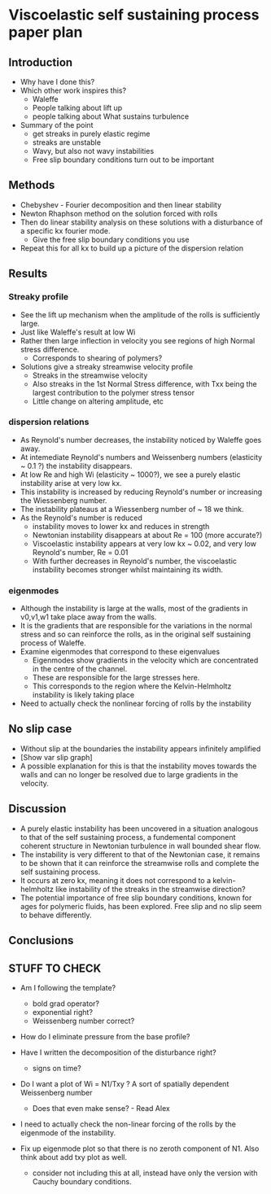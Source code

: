 # Viscoelastic self sustaining process paper plan #

## Introduction ##

* Why have I done this?
* Which other work inspires this?
    - Waleffe 
    - People talking about lift up
    - people talking about What sustains turbulence
* Summary of the point
    - get streaks in purely elastic regime
    - streaks are unstable 
    - Wavy, but also not wavy instabilities
    - Free slip boundary conditions turn out to be important

## Methods ##

* Chebyshev - Fourier decomposition and then linear stability
* Newton Rhaphson method on the solution forced with rolls
* Then do linear stability analysis on these solutions with a disturbance of a specific kx fourier mode.
    - Give the free slip boundary conditions you use
* Repeat this for all kx to build up a picture of the dispersion relation

## Results ##

### Streaky profile ###

* See the lift up mechanism when the amplitude of the rolls is sufficiently large.
* Just like Waleffe's result at low Wi 
* Rather then large inflection in velocity you see regions of high Normal stress difference.
    - Corresponds to shearing of polymers?
* Solutions give a streaky streamwise velocity profile
    - Streaks in the streamwise velocity
    - Also streaks in the 1st Normal Stress difference, with Txx being  the largest contribution to the polymer stress tensor
    - Little change on altering amplitude, etc

### dispersion relations ###

* As Reynold's number decreases, the instability noticed by Waleffe goes away.
* At intemediate Reynold's numbers and Weissenberg numbers (elasticity ~ 0.1 ?) the instability disappears.
* At low Re and high Wi (elasticity ~ 1000?), we see a purely elastic instability arise at very low kx. 
* This instability is increased by reducing Reynold's number or increasing the Wiessenberg number.
* The instability plateaus at a Wiessenberg number of ~ 18 we think.
* As the Reynold's number is reduced
    - instability moves to lower kx and reduces in strength
    - Newtonian instability disappears at about Re = 100 (more accurate?)
    - Viscoelastic instability appears at very low kx ~ 0.02, and very low Reynold's number, Re = 0.01
    - With further decreases in Reynold's number, the viscoelastic instability becomes stronger whilst maintaining its width.

### eigenmodes ###

* Although the instability is large at the walls, most of the gradients in v0,v1,w1 take place away from the walls. 
* It is the gradients that are responsible for the variations in the normal stress and so can reinforce the rolls, as in the original self sustaining process of Waleffe.
* Examine eigenmodes that correspond to these eigenvalues
    - Eigenmodes show gradients in the velocity which are concentrated in the centre of the channel.
    - These are responsible for the large stresses here.
    - This corresponds to the region where the Kelvin-Helmholtz instability is likely taking place
* Need to actually check the nonlinear forcing of rolls by the instability

## No slip case ##

* Without slip at the boundaries the instability appears infinitely amplified
* [Show var slip graph]
* A possible explanation for this is that the instability moves towards the walls and can no longer be resolved due to large gradients in the velocity.

## Discussion ##

* A purely elastic instability has been uncovered in a situation analogous to that of the self sustaining process, a fundemental component coherent structure in Newtonian turbulence in wall bounded shear flow.
* The instability is very different to that of the Newtonian case, it remains to be shown that it can reinforce the streamwise rolls and complete the self sustaining process.
* It occurs at zero kx, meaning it does not correspond to a kelvin-helmholtz like instability of the streaks in the streamwise direction?
* The potential importance of free slip boundary conditions, known for ages for polymeric fluids, has been explored. Free slip and no slip seem to behave differently. 

## Conclusions ##


## STUFF TO CHECK ##

* Am I following the template?
    - bold grad operator?
    - exponential right?
    - Weissenberg number correct?

* How do I eliminate pressure from the base profile?

* Have I written the decomposition of the disturbance right? 
    - signs on time?
    
* Do I want a plot of Wi = N1/Txy ? A sort of spatially dependent Weissenberg number
    - Does that even make sense? - Read Alex

* I need to actually check the non-linear forcing of the rolls by the eigenmode of the instability.

* Fix up eigenmode plot so that there is no zeroth component of N1. Also think about add txy plot as well.
    - consider not including this at all, instead have only the version with Cauchy boundary conditions.
